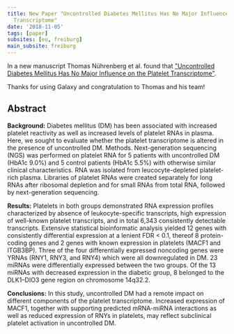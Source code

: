 ```yaml
---
title: New Paper "Uncontrolled Diabetes Mellitus Has No Major Influence on the Platelet
  Transcriptome"
date: '2018-11-05'
tags: [paper]
subsites: [eu, freiburg]
main_subsite: freiburg
---
```


In a new manuscript Thomas Nührenberg et al. found that
["Uncontrolled Diabetes Mellitus Has No Major Influence on the Platelet Transcriptome"](https://doi.org/10.1155/2018/8989252).

Thanks for using Galaxy and congratulation to Thomas and his team!

## Abstract

**Background:** Diabetes mellitus (DM) has been associated with increased platelet reactivity as well
as increased levels of platelet RNAs in plasma. Here, we sought to evaluate whether the platelet
transcriptome is altered in the presence of uncontrolled DM. Methods. Next-generation sequencing
(NGS) was performed on platelet RNA for 5 patients with uncontrolled DM (HbA1c 9.0%) and 5 control
patients (HbA1c 5.5%) with otherwise similar clinical characteristics. RNA was isolated from
leucocyte-depleted platelet-rich plasma. Libraries of platelet RNAs were created separately
for long RNAs after ribosomal depletion and for small RNAs from total RNA, followed by
next-generation sequencing.

**Results:** Platelets in both groups demonstrated RNA expression
profiles characterized by absence of leukocyte-specific transcripts, high expression of
well-known platelet transcripts, and in total 6,343 consistently detectable transcripts.
Extensive statistical bioinformatic analysis yielded 12 genes with consistently differential
expression at a lenient FDR < 0.1, thereof 8 protein-coding genes and 2 genes with known
expression in platelets (MACF1 and ITGB3BP). Three of the four differentially expressed
noncoding genes were YRNAs (RNY1, RNY3, and RNY4) which were all downregulated in DM.
23 miRNAs were differentially expressed between the two groups.
Of the 13 miRNAs with decreased expression in the diabetic group,
8 belonged to the DLK1–DIO3 gene region on chromosome 14q32.2.

**Conclusions:** In this study, uncontrolled DM had a remote impact on different components of the platelet transcriptome.
Increased expression of MACF1, together with supporting predicted mRNA-miRNA interactions as well as
reduced expression of RNYs in platelets, may reflect subclinical platelet activation in uncontrolled DM.

